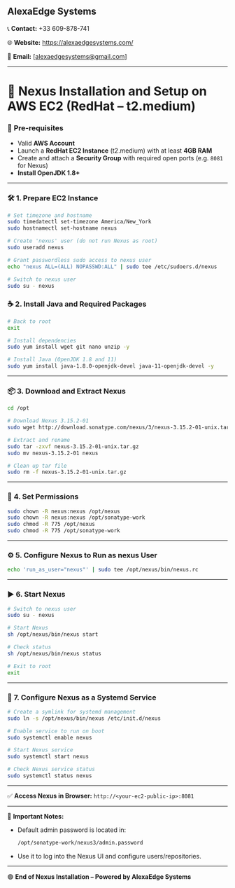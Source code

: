 

## **AlexaEdge Systems**

📞 **Contact:** +33 609-878-741

🌐 **Website:** https://alexaedgesystems.com/ 

📧 **Email:** [alexaedgesystems@gmail.com]

---

# 🚀 Nexus Installation and Setup on AWS EC2 (RedHat – t2.medium)

### 🔧 **Pre-requisites**

* Valid **AWS Account**
* Launch a **RedHat EC2 Instance** (t2.medium) with at least **4GB RAM**
* Create and attach a **Security Group** with required open ports (e.g. `8081` for Nexus)
* **Install OpenJDK 1.8+**

---

### 🛠️ **1. Prepare EC2 Instance**

```bash
# Set timezone and hostname
sudo timedatectl set-timezone America/New_York
sudo hostnamectl set-hostname nexus

# Create 'nexus' user (do not run Nexus as root)
sudo useradd nexus

# Grant passwordless sudo access to nexus user
echo "nexus ALL=(ALL) NOPASSWD:ALL" | sudo tee /etc/sudoers.d/nexus

# Switch to nexus user
sudo su - nexus
```



### ☕ **2. Install Java and Required Packages**

```bash
# Back to root
exit

# Install dependencies
sudo yum install wget git nano unzip -y

# Install Java (OpenJDK 1.8 and 11)
sudo yum install java-1.8.0-openjdk-devel java-11-openjdk-devel -y
```

---

### 📦 **3. Download and Extract Nexus**

```bash
cd /opt

# Download Nexus 3.15.2-01
sudo wget http://download.sonatype.com/nexus/3/nexus-3.15.2-01-unix.tar.gz

# Extract and rename
sudo tar -zxvf nexus-3.15.2-01-unix.tar.gz
sudo mv nexus-3.15.2-01 nexus

# Clean up tar file
sudo rm -f nexus-3.15.2-01-unix.tar.gz
```

---

### 🔐 **4. Set Permissions**

```bash
sudo chown -R nexus:nexus /opt/nexus
sudo chown -R nexus:nexus /opt/sonatype-work
sudo chmod -R 775 /opt/nexus
sudo chmod -R 775 /opt/sonatype-work
```

---

### ⚙️ **5. Configure Nexus to Run as nexus User**

```bash
echo 'run_as_user="nexus"' | sudo tee /opt/nexus/bin/nexus.rc
```

---

### ▶️ **6. Start Nexus**

```bash
# Switch to nexus user
sudo su - nexus

# Start Nexus
sh /opt/nexus/bin/nexus start

# Check status
sh /opt/nexus/bin/nexus status

# Exit to root
exit
```

---

### 🔄 **7. Configure Nexus as a Systemd Service**

```bash
# Create a symlink for systemd management
sudo ln -s /opt/nexus/bin/nexus /etc/init.d/nexus

# Enable service to run on boot
sudo systemctl enable nexus

# Start Nexus service
sudo systemctl start nexus

# Check Nexus service status
sudo systemctl status nexus
```

---

✅ **Access Nexus in Browser:**
`http://<your-ec2-public-ip>:8081`

---

📌 **Important Notes:**

* Default admin password is located in:

  ```bash
  /opt/sonatype-work/nexus3/admin.password
  ```
* Use it to log into the Nexus UI and configure users/repositories.

---

🟢 **End of Nexus Installation – Powered by AlexaEdge Systems**



